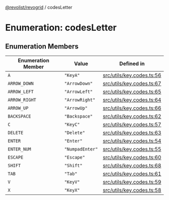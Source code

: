[@revolist/revogrid](README.md) / codesLetter

# Enumeration: codesLetter

## Enumeration Members

| Enumeration Member | Value | Defined in |
| ------ | ------ | ------ |
| `A` | `"KeyA"` | [src/utils/key.codes.ts:56](https://github.com/revolist/revogrid/blob/13683f406d4444f1320602b1f5f5b66b213da3f8/src/utils/key.codes.ts#L56) |
| `ARROW_DOWN` | `"ArrowDown"` | [src/utils/key.codes.ts:67](https://github.com/revolist/revogrid/blob/13683f406d4444f1320602b1f5f5b66b213da3f8/src/utils/key.codes.ts#L67) |
| `ARROW_LEFT` | `"ArrowLeft"` | [src/utils/key.codes.ts:65](https://github.com/revolist/revogrid/blob/13683f406d4444f1320602b1f5f5b66b213da3f8/src/utils/key.codes.ts#L65) |
| `ARROW_RIGHT` | `"ArrowRight"` | [src/utils/key.codes.ts:64](https://github.com/revolist/revogrid/blob/13683f406d4444f1320602b1f5f5b66b213da3f8/src/utils/key.codes.ts#L64) |
| `ARROW_UP` | `"ArrowUp"` | [src/utils/key.codes.ts:66](https://github.com/revolist/revogrid/blob/13683f406d4444f1320602b1f5f5b66b213da3f8/src/utils/key.codes.ts#L66) |
| `BACKSPACE` | `"Backspace"` | [src/utils/key.codes.ts:62](https://github.com/revolist/revogrid/blob/13683f406d4444f1320602b1f5f5b66b213da3f8/src/utils/key.codes.ts#L62) |
| `C` | `"KeyC"` | [src/utils/key.codes.ts:57](https://github.com/revolist/revogrid/blob/13683f406d4444f1320602b1f5f5b66b213da3f8/src/utils/key.codes.ts#L57) |
| `DELETE` | `"Delete"` | [src/utils/key.codes.ts:63](https://github.com/revolist/revogrid/blob/13683f406d4444f1320602b1f5f5b66b213da3f8/src/utils/key.codes.ts#L63) |
| `ENTER` | `"Enter"` | [src/utils/key.codes.ts:54](https://github.com/revolist/revogrid/blob/13683f406d4444f1320602b1f5f5b66b213da3f8/src/utils/key.codes.ts#L54) |
| `ENTER_NUM` | `"NumpadEnter"` | [src/utils/key.codes.ts:55](https://github.com/revolist/revogrid/blob/13683f406d4444f1320602b1f5f5b66b213da3f8/src/utils/key.codes.ts#L55) |
| `ESCAPE` | `"Escape"` | [src/utils/key.codes.ts:60](https://github.com/revolist/revogrid/blob/13683f406d4444f1320602b1f5f5b66b213da3f8/src/utils/key.codes.ts#L60) |
| `SHIFT` | `"Shift"` | [src/utils/key.codes.ts:68](https://github.com/revolist/revogrid/blob/13683f406d4444f1320602b1f5f5b66b213da3f8/src/utils/key.codes.ts#L68) |
| `TAB` | `"Tab"` | [src/utils/key.codes.ts:61](https://github.com/revolist/revogrid/blob/13683f406d4444f1320602b1f5f5b66b213da3f8/src/utils/key.codes.ts#L61) |
| `V` | `"KeyV"` | [src/utils/key.codes.ts:59](https://github.com/revolist/revogrid/blob/13683f406d4444f1320602b1f5f5b66b213da3f8/src/utils/key.codes.ts#L59) |
| `X` | `"KeyX"` | [src/utils/key.codes.ts:58](https://github.com/revolist/revogrid/blob/13683f406d4444f1320602b1f5f5b66b213da3f8/src/utils/key.codes.ts#L58) |
